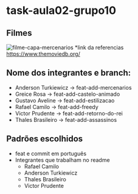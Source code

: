 # task-aula02-grupo10

## Filmes
 <img src="https://www.themoviedb.org/t/p/w600_and_h900_bestv2/vd22faXhHRCr8d1FSiXuFfnpSKv.jpg"
            alt="filme-capa-mercenarios" class="imagem" />
 *link da referencias
    https://www.themoviedb.org/
    
## Nome dos integrantes e branch:
* Anderson Turkiewicz -> feat-add-mercenarios
* Greice Rosa -> feat-add-castelo-animado
* Gustavo Aveline -> feat-add-estilizacao
* Rafael Camilo -> feat-add-freedy
* Victor Prudente -> feat-add-retorno-do-rei
* Thales Brasileiro -> feat-add-assassinos

## Padrões escolhidos
 * feat e commit em português
 * Integrantes que trabalham no readme
    - Rafael Camilo
    - Anderson Turkiewicz
    - Thales Brasileiro
    - Victor Prudente
